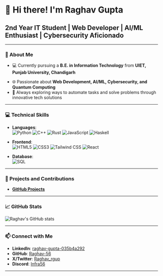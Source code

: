 <!-- ## Hi there 👋 -->

<!--
**Raghav-56/Raghav-56** is a ✨ _special_ ✨ repository because its `README.md` (this file) appears on your GitHub profile.

Here are some ideas to get you started:

- 🔭 I’m currently working on ...
- 🌱 I’m currently learning ...
- 👯 I’m looking to collaborate on ...
- 🤔 I’m looking for help with ...
- 💬 Ask me about ...
- 📫 How to reach me: ...
- 😄 Pronouns: ...
- ⚡ Fun fact: ...
-->

# 👋 Hi there! I'm Raghav Gupta

## 2nd Year IT Student | Web Developer | AI/ML Enthusiast | Cybersecurity Aficionado

---

### 🚀 About Me

- 💻 Currently pursuing a **B.E. in Information Technology** from **UIET, Punjab University, Chandigarh**
<!-- - 🎓 **Reliance Foundation Scholar** -->
- 🌐 Passionate about **Web Development, AI/ML, Cybersecurity, and Quantum Computing**
- 🧩 Always exploring ways to automate tasks and solve problems through innovative tech solutions

---

### 💻 Technical Skills

- **Languages**:  
  ![Python](https://img.shields.io/badge/Python-3776AB?style=flat&logo=python&logoColor=white)
  ![C++](https://img.shields.io/badge/C++-00599C?style=flat&logo=c%2B%2B&logoColor=white)
  ![Rust](https://img.shields.io/badge/Rust-000000?style=flat&logo=rust&logoColor=white)
  ![JavaScript](https://img.shields.io/badge/JavaScript-F7DF1E?style=flat&logo=javascript&logoColor=black)
  ![Haskell](https://img.shields.io/badge/Haskell-5e5086?style=flat&logo=haskell&logoColor=white)

- **Frontend**:  
  ![HTML5](https://img.shields.io/badge/HTML5-E34F26?style=flat&logo=html5&logoColor=white)
  ![CSS3](https://img.shields.io/badge/CSS3-1572B6?style=flat&logo=css3&logoColor=white)
  ![Tailwind CSS](https://img.shields.io/badge/Tailwind_CSS-38B2AC?style=flat&logo=tailwind-css&logoColor=white)
  ![React](https://img.shields.io/badge/React-61DAFB?style=flat&logo=react&logoColor=black)

- **Database**:  
  ![SQL](https://img.shields.io/badge/SQL-4479A1?style=flat&logo=postgresql&logoColor=white)

---

### 🌟 Projects and Contributions

- **[GitHub Projects](https://github.com/Raghav-56?tab=repositories)**  
<!-- - My GitHub is home to various **web development projects**, **AI models**, and other **open-source contributions**.
- **Current Focus**: Working on **enhancing cybersecurity skills** and **contributing to open-source** in fields like **web development** and **AI/ML**. -->

---

### 📈 GitHub Stats

![Raghav's GitHub stats](https://github-readme-stats.vercel.app/api?username=Raghav-56&show_icons=true&hide=stars&theme=default)

---

### 📫 Connect with Me

- **LinkedIn**: [raghav-gupta-035b4a292](https://www.linkedin.com/in/raghav-gupta-035b4a292)
- **GitHub**: [Raghav-56](https://github.com/Raghav-56)
- **X/Twitter**: [Raghav_rgup](https://x.com/Raghav_rgup)
- **Discord**: [Infra56](https://discordapp.com/users/Infra56)

---
